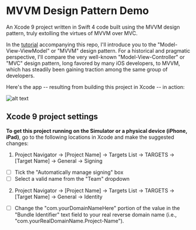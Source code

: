 # MVVM Design Pattern Demo
An Xcode 9 project written in Swift 4 code built using the MVVM design pattern, truly extolling the virtues of MVVM over MVC.

In the [tutorial](http://iosbrain.com/blog/2018/05/26/introduction-to-mvvm-refactoring-an-mvc-app-using-the-mvvm-design-pattern) accompanying this repo, I'll introduce you to the "Model-View-ViewModel" or "MVVM" design pattern. For a historical and pragmatic perspective, I'll compare the very well-known "Model-View-Controller" or "MVC" design pattern, long favored by many iOS developers, to MVVM, which has steadily been gaining traction among the same group of developers.

Here's the app -- resulting from building this project in Xcode -- in action:

![alt text][logo1]

[logo1]: http://iosbrain.com/blog/wp-content/uploads/2018/05/app_in_action_1.gif "Messier browser app"

## Xcode 9 project settings
**To get this project running on the Simulator or a physical device (iPhone, iPad)**, go to the following locations in Xcode and make the suggested changes:

1. Project Navigator -> [Project Name] -> Targets List -> TARGETS -> [Target Name] -> General -> Signing
- [ ] Tick the "Automatically manage signing" box
- [ ] Select a valid name from the "Team" dropdown
  
2. Project Navigator -> [Project Name] -> Targets List -> TARGETS -> [Target Name] -> General -> Identity
- [ ] Change the "com.yourDomainNameHere" portion of the value in the "Bundle Identifier" text field to your real reverse domain name (i.e., "com.yourRealDomainName.Project-Name").
